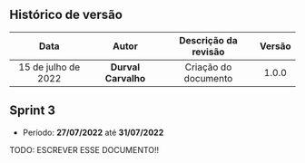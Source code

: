 ## Histórico de versão

| Data | Autor | Descrição da revisão | Versão |
| :--: | :---: | :------------------: | :----: |
| 15 de julho de 2022 | **Durval Carvalho** | Criação do documento | 1.0.0 |

## Sprint 3

* Período: **27/07/2022** até **31/07/2022**

TODO: ESCREVER ESSE DOCUMENTO!!